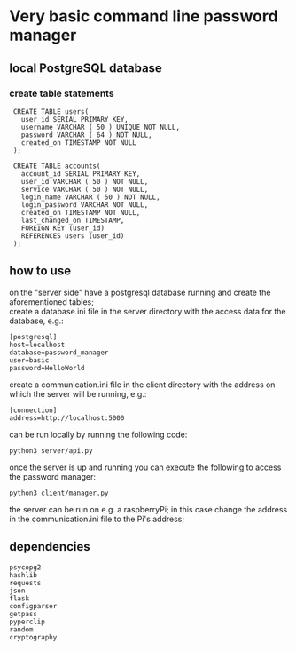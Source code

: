 # Very basic command line password manager

## local PostgreSQL database
### create table statements
```
 CREATE TABLE users(
   user_id SERIAL PRIMARY KEY,
   username VARCHAR ( 50 ) UNIQUE NOT NULL,
   password VARCHAR ( 64 ) NOT NULL,
   created_on TIMESTAMP NOT NULL
 );

 CREATE TABLE accounts(
   account_id SERIAL PRIMARY KEY,
   user_id VARCHAR ( 50 ) NOT NULL,
   service VARCHAR ( 50 ) NOT NULL,
   login_name VARCHAR ( 50 ) NOT NULL,
   login_password VARCHAR NOT NULL,
   created_on TIMESTAMP NOT NULL,
   last_changed_on TIMESTAMP,
   FOREIGN KEY (user_id)
   REFERENCES users (user_id)
 );
 ```
## how to use
on the "server side" have a postgresql database running and create the aforementioned tables;\
create a database.ini file in the server directory with the access data for the database, e.g.:
```
[postgresql]
host=localhost
database=password_manager
user=basic
password=HelloWorld
```
create a communication.ini file in the client directory with the address on which the server will be running, e.g.:
```
[connection]
address=http://localhost:5000
```
can be run locally by running the following code:
```
python3 server/api.py
```
once the server is up and running you can execute the following to access the password manager:
```
python3 client/manager.py
```  
the server can be run on e.g. a raspberryPi; in this case change the address in the communication.ini file to the Pi's address;

## dependencies
```
psycopg2
hashlib
requests
json
flask
configparser
getpass
pyperclip
random
cryptography
```
